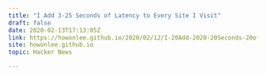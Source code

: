 ```yaml
---
title: "I Add 3-25 Seconds of Latency to Every Site I Visit"
draft: false
date: 2020-02-13T17:13:05Z
link: https://howonlee.github.io/2020/02/12/I-20Add-2020-20Seconds-20of-20Latency-20to-20Every-20Website-20I-20Visit.html?utm_medium=RSS&utm_source=hune
site: howonlee.github.io
topic: Hacker News  

---
```

